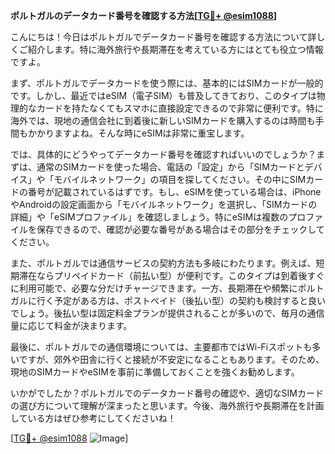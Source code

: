 **ポルトガルのデータカード番号を確認する方法[[TG💪+ @esim1088](https://t.me/s/esim1088)]**

こんにちは！今日はポルトガルでデータカード番号を確認する方法について詳しくご紹介します。特に海外旅行や長期滞在を考えている方にはとても役立つ情報ですよ。

まず、ポルトガルでデータカードを使う際には、基本的にはSIMカードが一般的です。しかし、最近ではeSIM（電子SIM）も普及してきており、このタイプは物理的なカードを持たなくてもスマホに直接設定できるので非常に便利です。特に海外では、現地の通信会社に到着後に新しいSIMカードを購入するのは時間も手間もかかりますよね。そんな時にeSIMは非常に重宝します。

では、具体的にどうやってデータカード番号を確認すればいいのでしょうか？まずは、通常のSIMカードを使った場合、電話の「設定」から「SIMカードとデバイス」や「モバイルネットワーク」の項目を探してください。その中にSIMカードの番号が記載されているはずです。もし、eSIMを使っている場合は、iPhoneやAndroidの設定画面から「モバイルネットワーク」を選択し、「SIMカードの詳細」や「eSIMプロファイル」を確認しましょう。特にeSIMは複数のプロファイルを保存できるので、確認が必要な番号がある場合はその部分をチェックしてください。

また、ポルトガルでは通信サービスの契約方法も多岐にわたります。例えば、短期滞在ならプリペイドカード（前払い型）が便利です。このタイプは到着後すぐに利用可能で、必要な分だけチャージできます。一方、長期滞在や頻繁にポルトガルに行く予定がある方は、ポストペイド（後払い型）の契約も検討すると良いでしょう。後払い型は固定料金プランが提供されることが多いので、毎月の通信量に応じて料金が決まります。

最後に、ポルトガルでの通信環境については、主要都市ではWi-Fiスポットも多いですが、郊外や田舎に行くと接続が不安定になることもあります。そのため、現地のSIMカードやeSIMを事前に準備しておくことを強くお勧めします。

いかがでしたか？ポルトガルでのデータカード番号の確認や、適切なSIMカードの選び方について理解が深まったと思います。今後、海外旅行や長期滞在を計画している方はぜひ参考にしてくださいね！

[[TG💪+ @esim1088](https://t.me/s/esim1088) ![Image](https://i.postimg.cc/Y0z9fWf4/image.png)]